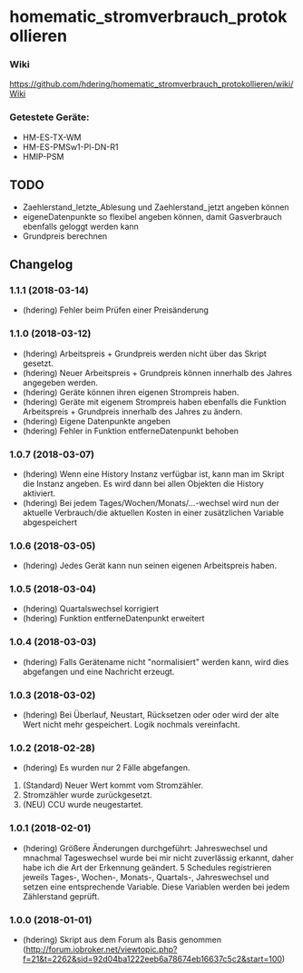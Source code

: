 # homematic_stromverbrauch_protokollieren

### Wiki
https://github.com/hdering/homematic_stromverbrauch_protokollieren/wiki/Wiki

### Getestete Geräte:
- HM-ES-TX-WM
- HM-ES-PMSw1-Pl-DN-R1
- HMIP-PSM

## TODO
- Zaehlerstand_letzte_Ablesung und Zaehlerstand_jetzt angeben können
- eigeneDatenpunkte so flexibel angeben können, damit Gasverbrauch ebenfalls geloggt werden kann
- Grundpreis berechnen

## Changelog

### 1.1.1 (2018-03-14)
* (hdering) Fehler beim Prüfen einer Preisänderung

### 1.1.0 (2018-03-12)
* (hdering) Arbeitspreis + Grundpreis werden nicht über das Skript gesetzt.
* (hdering) Neuer Arbeitspreis + Grundpreis können innerhalb des Jahres angegeben werden.
* (hdering) Geräte können ihren eigenen Strompreis haben.
* (hdering) Geräte mit eigenem Strompreis haben ebenfalls die Funktion Arbeitspreis + Grundpreis innerhalb des Jahres zu ändern.
* (hdering) Eigene Datenpunkte angeben
* (hdering) Fehler in Funktion entferneDatenpunkt behoben

### 1.0.7 (2018-03-07)
* (hdering) Wenn eine History Instanz verfügbar ist, kann man im Skript die Instanz angeben. Es wird dann bei allen Objekten die History aktiviert.
* (hdering) Bei jedem Tages/Wochen/Monats/...-wechsel wird nun der aktuelle Verbrauch/die aktuellen Kosten in einer zusätzlichen Variable abgespeichert

### 1.0.6 (2018-03-05)
* (hdering) Jedes Gerät kann nun seinen eigenen Arbeitspreis haben.

### 1.0.5 (2018-03-04)
* (hdering) Quartalswechsel korrigiert
* (hdering) Funktion entferneDatenpunkt erweitert

### 1.0.4 (2018-03-03)
* (hdering) Falls Gerätename nicht "normalisiert" werden kann, wird dies abgefangen und eine Nachricht erzeugt.

### 1.0.3 (2018-03-02)
* (hdering) Bei Überlauf, Neustart, Rücksetzen oder oder wird der alte Wert nicht mehr gespeichert. Logik nochmals vereinfacht.

### 1.0.2 (2018-02-28)
* (hdering) Es wurden nur 2 Fälle abgefangen. 
1. (Standard) Neuer Wert kommt vom Stromzähler. 
2. Stromzähler wurde zurückgesetzt. 
3. (NEU) CCU wurde neugestartet.

### 1.0.1 (2018-02-01)
* (hdering) Größere Änderungen durchgeführt:
            Jahreswechsel und mnachmal Tageswechsel wurde bei mir nicht zuverlässig erkannt, daher habe ich die Art der Erkennung geändert.
            5 Schedules registrieren jeweils Tages-, Wochen-, Monats-, Quartals-, Jahreswechsel und setzen eine entsprechende Variable.
            Diese Variablen werden bei jedem Zählerstand geprüft.

### 1.0.0 (2018-01-01)
* (hdering) Skript aus dem Forum als Basis genommen (http://forum.iobroker.net/viewtopic.php?f=21&t=2262&sid=92d04ba1222eeb6a78674eb16637c5c2&start=100)
